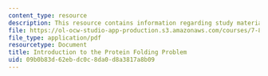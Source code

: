 ```yaml
---
content_type: resource
description: This resource contains information regarding study materials.
file: https://ol-ocw-studio-app-production.s3.amazonaws.com/courses/7-88j-protein-folding-and-human-disease-spring-2015/09b0b83d62ebdc0c8da0d8a3817a8b09_MIT7_88JS15_Introduction.pdf
file_type: application/pdf
resourcetype: Document
title: Introduction to the Protein Folding Problem
uid: 09b0b83d-62eb-dc0c-8da0-d8a3817a8b09
---
```

